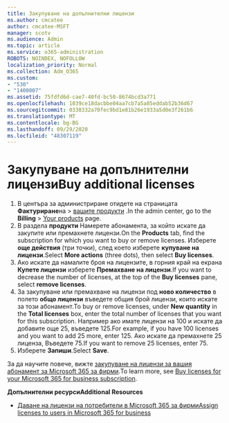 ```yaml
---
title: Закупуване на допълнителни лицензи
ms.author: cmcatee
author: cmcatee-MSFT
manager: scotv
ms.audience: Admin
ms.topic: article
ms.service: o365-administration
ROBOTS: NOINDEX, NOFOLLOW
localization_priority: Normal
ms.collection: Adm_O365
ms.custom:
- "530"
- "1400007"
ms.assetid: 75fdfd6d-cae7-40fd-bc50-8674bcd3a771
ms.openlocfilehash: 1039ce18dacbbe04aa7cb7a5a85eddab52b36d67
ms.sourcegitcommit: 0338332a70fec9bd1e81b26e1933a5d0e3f261b6
ms.translationtype: MT
ms.contentlocale: bg-BG
ms.lasthandoff: 09/29/2020
ms.locfileid: "48307119"
---
```

# <a name="buy-additional-licenses"></a><span data-ttu-id="d80d5-102">Закупуване на допълнителни лицензи</span><span class="sxs-lookup"><span data-stu-id="d80d5-102">Buy additional licenses</span></span>

1. <span data-ttu-id="d80d5-103">В центъра за администриране отидете на страницата **Фактуриране**на  >  [вашите продукти](https://go.microsoft.com/fwlink/p/?linkid=842054) .</span><span class="sxs-lookup"><span data-stu-id="d80d5-103">In the admin center, go to the **Billing** > [Your products](https://go.microsoft.com/fwlink/p/?linkid=842054) page.</span></span>
2. <span data-ttu-id="d80d5-104">В раздела **продукти** Намерете абонамента, за който искате да закупите или премахнете лицензи.</span><span class="sxs-lookup"><span data-stu-id="d80d5-104">On the **Products** tab, find the subscription for which you want to buy or remove licenses.</span></span> <span data-ttu-id="d80d5-105">Изберете **още действия** (три точки), след което изберете **купуване на лицензи**.</span><span class="sxs-lookup"><span data-stu-id="d80d5-105">Select **More actions** (three dots), then select **Buy licenses**.</span></span>
3. <span data-ttu-id="d80d5-106">Ако искате да намалите броя на лицензите, в горния край на екрана **Купете лицензи** изберете **Премахване на лицензи**.</span><span class="sxs-lookup"><span data-stu-id="d80d5-106">If you want to decrease the number of licenses, at the top of the **Buy licenses** pane, select **remove licenses**.</span></span>
4. <span data-ttu-id="d80d5-107">За закупуване или премахване на лицензи под **ново количество** в полето **общо лицензи** въведете общия брой лицензи, които искате за този абонамент.</span><span class="sxs-lookup"><span data-stu-id="d80d5-107">To buy or remove licenses, under **New quantity** in the **Total licenses** box, enter the total number of licenses that you want for this subscription.</span></span> <span data-ttu-id="d80d5-108">Например ако имате лицензи на 100 и искате да добавите още 25, въведете 125.</span><span class="sxs-lookup"><span data-stu-id="d80d5-108">For example, if you have 100 licenses and you want to add 25 more, enter 125.</span></span> <span data-ttu-id="d80d5-109">Ако искате да премахнете 25 лиценза, Въведете 75.</span><span class="sxs-lookup"><span data-stu-id="d80d5-109">If you want to remove 25 licenses, enter 75.</span></span>
5. <span data-ttu-id="d80d5-110">Изберете **Запиши**.</span><span class="sxs-lookup"><span data-stu-id="d80d5-110">Select **Save**.</span></span>

<span data-ttu-id="d80d5-111">За да научите повече, вижте [закупуване на лицензи за вашия абонамент за Microsoft 365 за фирми](https://docs.microsoft.com/microsoft-365/commerce/licenses/buy-licenses).</span><span class="sxs-lookup"><span data-stu-id="d80d5-111">To learn more, see [Buy licenses for your Microsoft 365 for business subscription](https://docs.microsoft.com/microsoft-365/commerce/licenses/buy-licenses).</span></span>

<span data-ttu-id="d80d5-112">**Допълнителни ресурси**</span><span class="sxs-lookup"><span data-stu-id="d80d5-112">**Additional Resources**</span></span>

- [<span data-ttu-id="d80d5-113">Даване на лицензи на потребители в Microsoft 365 за фирми</span><span class="sxs-lookup"><span data-stu-id="d80d5-113">Assign licenses to users in Microsoft 365 for business</span></span>](https://docs.microsoft.com/microsoft-365/admin/manage/assign-licenses-to-users)